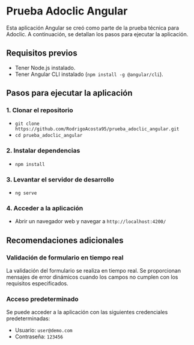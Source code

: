 # Prueba Adoclic Angular

Esta aplicación Angular se creó como parte de la prueba técnica para Adoclic. A continuación, se detallan los pasos para ejecutar la aplicación.

## Requisitos previos
- Tener Node.js instalado.
- Tener Angular CLI instalado (`npm install -g @angular/cli`).

## Pasos para ejecutar la aplicación

### 1. Clonar el repositorio
- `git clone https://github.com/RodrigoAcosta95/prueba_adoclic_angular.git`
- `cd prueba_adoclic_angular`

### 2. Instalar dependencias
- `npm install`

### 3. Levantar el servidor de desarrollo
- `ng serve`

### 4. Acceder a la aplicación
- Abrir un navegador web y navegar a `http://localhost:4200/`

## Recomendaciones adicionales

### Validación de formulario en tiempo real
La validación del formulario se realiza en tiempo real. Se proporcionan mensajes de error dinámicos cuando los campos no cumplen con los requisitos especificados.

### Acceso predeterminado
Se puede acceder a la aplicación con las siguientes credenciales predeterminadas:
- Usuario: `user@demo.com`
- Contraseña: `123456`
